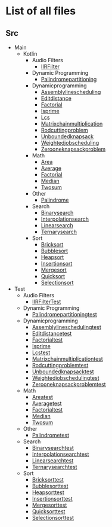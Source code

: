 # List of all files

## Src
  * Main
    * Kotlin
      * Audio Filters
        * [IIRFilter](https://github.com/TheAlgorithms/Kotlin/blob/master/src/main/kotlin/audio_filters/IIRFilter.kt)
      * Dynamic Programming
        * [Palindromepartitioning](https://github.com/TheAlgorithms/Kotlin/blob/master/src/main/kotlin/dynamic_programming/PalindromePartitioning.kt)
      * Dynamicprogramming
        * [Assemblylinescheduling](https://github.com/TheAlgorithms/Kotlin/blob/master/src/main/kotlin/dynamicProgramming/AssemblyLineScheduling.kt)
        * [Editdistance](https://github.com/TheAlgorithms/Kotlin/blob/master/src/main/kotlin/dynamicProgramming/EditDistance.kt)
        * [Factorial](https://github.com/TheAlgorithms/Kotlin/blob/master/src/main/kotlin/dynamicProgramming/Factorial.kt)
        * [Isprime](https://github.com/TheAlgorithms/Kotlin/blob/master/src/main/kotlin/dynamicProgramming/isPrime.kt)
        * [Lcs](https://github.com/TheAlgorithms/Kotlin/blob/master/src/main/kotlin/dynamicProgramming/LCS.kt)
        * [Matrixchainmultiplication](https://github.com/TheAlgorithms/Kotlin/blob/master/src/main/kotlin/dynamicProgramming/MatrixChainMultiplication.kt)
        * [Rodcuttingproblem](https://github.com/TheAlgorithms/Kotlin/blob/master/src/main/kotlin/dynamicProgramming/RodCuttingProblem.kt)
        * [Unboundedknapsack](https://github.com/TheAlgorithms/Kotlin/blob/master/src/main/kotlin/dynamicProgramming/UnboundedKnapsack.kt)
        * [Weightedjobscheduling](https://github.com/TheAlgorithms/Kotlin/blob/master/src/main/kotlin/dynamicProgramming/WeightedJobScheduling.kt)
        * [Zerooneknapsackproblem](https://github.com/TheAlgorithms/Kotlin/blob/master/src/main/kotlin/dynamicProgramming/ZeroOneKnapsackProblem.kt)
      * Math
        * [Area](https://github.com/TheAlgorithms/Kotlin/blob/master/src/main/kotlin/math/Area.kt)
        * [Average](https://github.com/TheAlgorithms/Kotlin/blob/master/src/main/kotlin/math/Average.kt)
        * [Factorial](https://github.com/TheAlgorithms/Kotlin/blob/master/src/main/kotlin/math/Factorial.kt)
        * [Median](https://github.com/TheAlgorithms/Kotlin/blob/master/src/main/kotlin/math/Median.kt)
        * [Twosum](https://github.com/TheAlgorithms/Kotlin/blob/master/src/main/kotlin/math/TwoSum.kt)
      * Other
        * [Palindrome](https://github.com/TheAlgorithms/Kotlin/blob/master/src/main/kotlin/other/Palindrome.kt)
      * Search
        * [Binarysearch](https://github.com/TheAlgorithms/Kotlin/blob/master/src/main/kotlin/search/BinarySearch.kt)
        * [Interpolationsearch](https://github.com/TheAlgorithms/Kotlin/blob/master/src/main/kotlin/search/InterpolationSearch.kt)
        * [Linearsearch](https://github.com/TheAlgorithms/Kotlin/blob/master/src/main/kotlin/search/LinearSearch.kt)
        * [Ternarysearch](https://github.com/TheAlgorithms/Kotlin/blob/master/src/main/kotlin/search/TernarySearch.kt)
      * Sort
        * [Bricksort](https://github.com/TheAlgorithms/Kotlin/blob/master/src/main/kotlin/sort/BrickSort.kt)
        * [Bubblesort](https://github.com/TheAlgorithms/Kotlin/blob/master/src/main/kotlin/sort/BubbleSort.kt)
        * [Heapsort](https://github.com/TheAlgorithms/Kotlin/blob/master/src/main/kotlin/sort/HeapSort.kt)
        * [Insertionsort](https://github.com/TheAlgorithms/Kotlin/blob/master/src/main/kotlin/sort/InsertionSort.kt)
        * [Mergesort](https://github.com/TheAlgorithms/Kotlin/blob/master/src/main/kotlin/sort/MergeSort.kt)
        * [Quicksort](https://github.com/TheAlgorithms/Kotlin/blob/master/src/main/kotlin/sort/QuickSort.kt)
        * [Selectionsort](https://github.com/TheAlgorithms/Kotlin/blob/master/src/main/kotlin/sort/SelectionSort.kt)
  * Test
      * Audio Filters
        * [IIRFilterTest](https://github.com/TheAlgorithms/Kotlin/blob/master/src/test/kotlin/audio_filters/IIRFilterTest.kt)
      * Dynamic Programming
        * [Palindromepartitioningtest](https://github.com/TheAlgorithms/Kotlin/blob/master/src/test/kotlin/dynamic_programming/PalindromePartitioningTest.kt)
      * Dynamicprogramming
        * [Assemblylineschedulingtest](https://github.com/TheAlgorithms/Kotlin/blob/master/src/test/kotlin/dynamicProgramming/AssemblyLineSchedulingTest.kt)
        * [Editdistancetest](https://github.com/TheAlgorithms/Kotlin/blob/master/src/test/kotlin/dynamicProgramming/EditDistanceTest.kt)
        * [Factorialtest](https://github.com/TheAlgorithms/Kotlin/blob/master/src/test/kotlin/dynamicProgramming/FactorialTest.kt)
        * [Isprime](https://github.com/TheAlgorithms/Kotlin/blob/master/src/test/kotlin/dynamicProgramming/isPrime.kt)
        * [Lcstest](https://github.com/TheAlgorithms/Kotlin/blob/master/src/test/kotlin/dynamicProgramming/LCSTest.kt)
        * [Matrixchainmultiplicationtest](https://github.com/TheAlgorithms/Kotlin/blob/master/src/test/kotlin/dynamicProgramming/MatrixChainMultiplicationTest.kt)
        * [Rodcuttingproblemtest](https://github.com/TheAlgorithms/Kotlin/blob/master/src/test/kotlin/dynamicProgramming/RodCuttingProblemTest.kt)
        * [Unboundedknapsacktest](https://github.com/TheAlgorithms/Kotlin/blob/master/src/test/kotlin/dynamicProgramming/UnboundedKnapsackTest.kt)
        * [Weightedjobschedulingtest](https://github.com/TheAlgorithms/Kotlin/blob/master/src/test/kotlin/dynamicProgramming/WeightedJobSchedulingTest.kt)
        * [Zerooneknapsackproblemtest](https://github.com/TheAlgorithms/Kotlin/blob/master/src/test/kotlin/dynamicProgramming/ZeroOneKnapsackProblemTest.kt)
      * Math
        * [Areatest](https://github.com/TheAlgorithms/Kotlin/blob/master/src/test/kotlin/math/AreaTest.kt)
        * [Averagetest](https://github.com/TheAlgorithms/Kotlin/blob/master/src/test/kotlin/math/AverageTest.kt)
        * [Factorialtest](https://github.com/TheAlgorithms/Kotlin/blob/master/src/test/kotlin/math/FactorialTest.kt)
        * [Median](https://github.com/TheAlgorithms/Kotlin/blob/master/src/test/kotlin/math/Median.kt)
        * [Twosum](https://github.com/TheAlgorithms/Kotlin/blob/master/src/test/kotlin/math/TwoSum.kt)
      * Other
        * [Palindrometest](https://github.com/TheAlgorithms/Kotlin/blob/master/src/test/kotlin/other/PalindromeTest.kt)
      * Search
        * [Binarysearchtest](https://github.com/TheAlgorithms/Kotlin/blob/master/src/test/kotlin/search/BinarySearchTest.kt)
        * [Interpolationsearchtest](https://github.com/TheAlgorithms/Kotlin/blob/master/src/test/kotlin/search/InterpolationSearchTest.kt)
        * [Linearsearchtest](https://github.com/TheAlgorithms/Kotlin/blob/master/src/test/kotlin/search/LinearSearchTest.kt)
        * [Ternarysearchtest](https://github.com/TheAlgorithms/Kotlin/blob/master/src/test/kotlin/search/TernarySearchTest.kt)
      * Sort
        * [Bricksorttest](https://github.com/TheAlgorithms/Kotlin/blob/master/src/test/kotlin/sort/BrickSortTest.kt)
        * [Bubblesorttest](https://github.com/TheAlgorithms/Kotlin/blob/master/src/test/kotlin/sort/BubbleSortTest.kt)
        * [Heapsorttest](https://github.com/TheAlgorithms/Kotlin/blob/master/src/test/kotlin/sort/HeapSortTest.kt)
        * [Insertionsorttest](https://github.com/TheAlgorithms/Kotlin/blob/master/src/test/kotlin/sort/InsertionSortTest.kt)
        * [Mergesorttest](https://github.com/TheAlgorithms/Kotlin/blob/master/src/test/kotlin/sort/MergeSortTest.kt)
        * [Quicksorttest](https://github.com/TheAlgorithms/Kotlin/blob/master/src/test/kotlin/sort/QuickSortTest.kt)
        * [Selectionsorttest](https://github.com/TheAlgorithms/Kotlin/blob/master/src/test/kotlin/sort/SelectionSortTest.kt)
